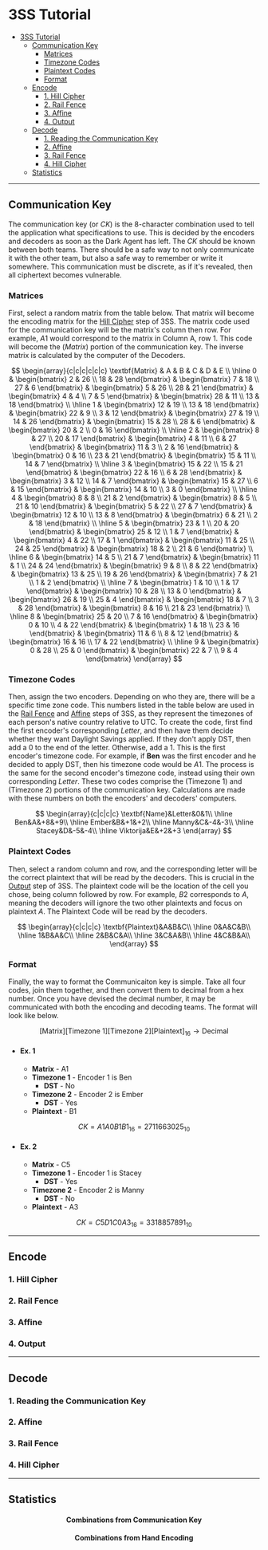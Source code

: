 # 3SS Tutorial

- [3SS Tutorial](#3ss-tutorial)
  - [Communication Key](#communication-key)
    - [Matrices](#matrices)
    - [Timezone Codes](#timezone-codes)
    - [Plaintext Codes](#plaintext-codes)
    - [Format](#format)
  - [Encode](#encode)
    - [1. Hill Cipher](#1-hill-cipher)
    - [2. Rail Fence](#2-rail-fence)
    - [3. Affine](#3-affine)
    - [4. Output](#4-output)
  - [Decode](#decode)
    - [1. Reading the Communication Key](#1-reading-the-communication-key)
    - [2. Affine](#2-affine)
    - [3. Rail Fence](#3-rail-fence)
    - [4. Hill Cipher](#4-hill-cipher)
  - [Statistics](#statistics)

---

## Communication Key
The communication key (or $CK$) is the 8-character combination used to tell the application what specifications to use. This is decided by the encoders and decoders as soon as the Dark Agent has left. The $CK$ should be known between both teams. There should be a safe way to not only communicate it with the other team, but also a safe way to remember or write it somewhere. This communication must be discrete, as if it's revealed, then all ciphertext becomes vulnerable.

### Matrices
First, select a random matrix from the table below. That matrix will become the encoding matrix for the [Hill Cipher](#1-hill-cipher) step of 3SS. The matrix code used for the communication key will be the matrix's column then row. For example, $A1$ would correspond to the matrix in Column A, row 1. This code will become the $(Matrix)$ portion of the communication key. The inverse matrix is calculated by the computer of the Decoders.

$$
\begin{array}{c|c|c|c|c|c}
\textbf{Matrix} & A & B & C & D & E \\
\hline
  0 & 
  \begin{bmatrix} 2 & 26 \\
  18 & 28 \end{bmatrix} &
  \begin{bmatrix} 7 & 18 \\
  27 & 6 \end{bmatrix} &
  \begin{bmatrix} 5 & 26 \\
  28 & 21 \end{bmatrix} &
  \begin{bmatrix} 4 & 4 \\
  7 & 5 \end{bmatrix} &
  \begin{bmatrix} 28 & 11 \\
  13 & 18 \end{bmatrix} \\
\hline
  1 & 
  \begin{bmatrix} 12 & 19 \\
  13 & 18 \end{bmatrix} &
  \begin{bmatrix} 22 & 9 \\
  3 & 12 \end{bmatrix} &
  \begin{bmatrix} 27 & 19 \\
  14 & 26 \end{bmatrix} &
  \begin{bmatrix} 15 & 28 \\
  28 & 6 \end{bmatrix} &
  \begin{bmatrix} 20 & 2 \\
  0 & 16 \end{bmatrix} \\
\hline
  2 & 
  \begin{bmatrix} 8 & 27 \\
  20 & 17 \end{bmatrix} &
  \begin{bmatrix} 4 & 11 \\
  6 & 27 \end{bmatrix} &
  \begin{bmatrix} 11 & 3 \\
  2 & 16 \end{bmatrix} &
  \begin{bmatrix} 0 & 16 \\
  23 & 21 \end{bmatrix} &
  \begin{bmatrix} 15 & 11 \\
  14 & 7 \end{bmatrix} \\
\hline
  3 & 
  \begin{bmatrix} 15 & 22 \\
  15 & 21 \end{bmatrix} &
  \begin{bmatrix} 22 & 16 \\
  6 & 28 \end{bmatrix} &
  \begin{bmatrix} 3 & 12 \\
  14 & 7 \end{bmatrix} &
  \begin{bmatrix} 15 & 27 \\
  6 & 15 \end{bmatrix} &
  \begin{bmatrix} 14 & 10 \\
  3 & 0 \end{bmatrix} \\
\hline
  4 & 
  \begin{bmatrix} 8 & 8 \\
  21 & 2 \end{bmatrix} &
  \begin{bmatrix} 8 & 5 \\
  21 & 10 \end{bmatrix} &
  \begin{bmatrix} 5 & 22 \\
  27 & 7 \end{bmatrix} &
  \begin{bmatrix} 12 & 10 \\
  13 & 8 \end{bmatrix} &
  \begin{bmatrix} 6 & 21 \\
  2 & 18 \end{bmatrix} \\
\hline
  5 & 
  \begin{bmatrix} 23 & 1 \\
  20 & 20 \end{bmatrix} &
  \begin{bmatrix} 25 & 12 \\
  1 & 7 \end{bmatrix} &
  \begin{bmatrix} 4 & 22 \\
  17 & 1 \end{bmatrix} &
  \begin{bmatrix} 11 & 25 \\
  24 & 25 \end{bmatrix} &
  \begin{bmatrix} 18 & 2 \\
  21 & 6 \end{bmatrix} \\
\hline
  6 & 
  \begin{bmatrix} 14 & 5 \\
  21 & 7 \end{bmatrix} &
  \begin{bmatrix} 11 & 1 \\
  24 & 24 \end{bmatrix} &
  \begin{bmatrix} 9 & 8 \\
  8 & 22 \end{bmatrix} &
  \begin{bmatrix} 13 & 25 \\
  19 & 26 \end{bmatrix} &
  \begin{bmatrix} 7 & 21 \\
  1 & 2 \end{bmatrix} \\
\hline
  7 & 
  \begin{bmatrix} 1 & 10 \\
  1 & 17 \end{bmatrix} &
  \begin{bmatrix} 10 & 28 \\
  13 & 0 \end{bmatrix} &
  \begin{bmatrix} 26 & 19 \\
  25 & 4 \end{bmatrix} &
  \begin{bmatrix} 18 & 7 \\
  3 & 28 \end{bmatrix} &
  \begin{bmatrix} 8 & 16 \\
  21 & 23 \end{bmatrix} \\
\hline
  8 & 
  \begin{bmatrix} 25 & 20 \\
  7 & 16 \end{bmatrix} &
  \begin{bmatrix} 0 & 10 \\
  4 & 22 \end{bmatrix} &
  \begin{bmatrix} 1 & 18 \\
  23 & 16 \end{bmatrix} &
  \begin{bmatrix} 11 & 6 \\
  8 & 12 \end{bmatrix} &
  \begin{bmatrix} 16 & 16 \\
  17 & 22 \end{bmatrix} \\
\hline
  9 &
  \begin{bmatrix} 0 & 28 \\
  25 & 0 \end{bmatrix} &
  \begin{bmatrix} 22 & 7 \\
  9 & 4 \end{bmatrix}
\end{array}
$$

### Timezone Codes
Then, assign the two encoders. Depending on who they are, there will be a specific time zone code. This numbers listed in the table below are used in the [Rail Fence](#2-rail-fence) and [Affine](#3-affine) steps of 3SS, as they represent the timezones of each person's native country relative to UTC. To create the code, first find the first encoder's corresponding $Letter$, and then have them decide whether they want Daylight Savings applied. If they don't apply DST, then add a $0$ to the end of the letter. Otherwise, add a $1$. This is the first encoder's timezone code. For example, if **Ben** was the first encoder and he decided to apply DST, then his timezone code would be $A1$. The process is the same for the second encoder's timezone code, instead using their own corresponding $Letter$. These two codes comprise the $(\text{Timezone 1})$ and $(\text{Timezone 2})$ portions of the communication key. Calculations are made with these numbers on both the encoders' and decoders' computers.

$$
\begin{array}{c|c|c|c}
\textbf{Name}&Letter&0&1\\
\hline
Ben&A&+8&+9\\
\hline
Ember&B&+1&+2\\
\hline
Manny&C&-4&-3\\
\hline
Stacey&D&-5&-4\\
\hline
Viktorija&E&+2&+3
\end{array}
$$

### Plaintext Codes
Then, select a random column and row, and the corresponding letter will be the correct plaintext that will be read by the decoders. This is crucial in the [Output](#4-output) step of 3SS. The plaintext code will be the location of the cell you chose, being column followed by row. For example, $B2$ corresponds to $A$, meaning the decoders will ignore the two other plaintexts and focus on plaintext $A$. The Plaintext Code will be read by the decoders.

$$
\begin{array}{c|c|c|c}
\textbf{Plaintext}&A&B&C\\
\hline
    0&A&C&B\\
\hline
    1&B&A&C\\
\hline
    2&B&C&A\\
\hline
    3&C&A&B\\
\hline
    4&C&B&A\\
\end{array}
$$

### Format
Finally, the way to format the Communicaiton key is simple. Take all four codes, join them together, and then convert them to decimal from a hex number. Once you have devised the decimal number, it may be communicated with both the encoding and decoding teams. The format will look like below.

$$
\text{[Matrix][Timezone 1][Timezone 2][Plaintext]}_{16}\rightarrow\text{Decimal}
$$

- #### Ex. 1
  - **Matrix** - A1
  - **Timezone 1** - Encoder 1 is Ben
    - **DST** - No
  - **Timezone 2** - Encoder 2 is Ember
    - **DST** - Yes
  - **Plaintext** - B1

$$ 
CK = A1A0B1B1_{16}= 2711663025_{10} 
$$

- #### Ex. 2
  - **Matrix** - C5
  - **Timezone 1** - Encoder 1 is Stacey
    - **DST** - Yes
  - **Timezone 2** - Encoder 2 is Manny
    - **DST** - No
  - **Plaintext** - A3

$$ 
CK = C5D1C0A3_{16}= 3318857891_{10} 
$$

---

## Encode

### 1. Hill Cipher
### 2. Rail Fence
### 3. Affine
### 4. Output

---

## Decode

### 1. Reading the Communication Key
### 2. Affine
### 3. Rail Fence
### 4. Hill Cipher

---

## Statistics

<h4 style="text-align: center;">Combinations from Communication Key</h4>

<h4 style="text-align: center;">Combinations from Hand Encoding</h4>
